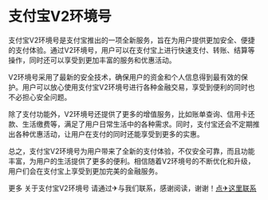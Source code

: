 # 支付宝V2环境号

支付宝V2环境号是支付宝推出的一项全新服务，旨在为用户提供更加安全、便捷的支付体验。通过V2环境号，用户可以在支付宝上进行快速支付、转账、结算等操作，同时还可以享受到更加丰富的服务和优惠活动。

V2环境号采用了最新的安全技术，确保用户的资金和个人信息得到最有效的保护。用户可以放心使用支付宝V2环境号进行各种金融交易，享受到便利的同时也不必担心安全问题。

除了支付功能外，V2环境号还提供了更多的增值服务，比如账单查询、信用卡还款、生活缴费等，满足了用户日常生活中的各种需求。同时，支付宝还会不定期推出各种优惠活动，让用户在支付的同时还能享受到更多的实惠。

总之，支付宝V2环境号为用户带来了全新的支付体验，不仅安全可靠，而且功能丰富，为用户的生活提供了更多的便利。相信随着V2环境号的不断优化和升级，用户们会在支付宝上享受到更加完美的金融服务。

更多 关于支付宝V2环境号 请通过✈与我们联系，感谢阅读，谢谢！[点✈这里联系](https://ss.k02.cc)